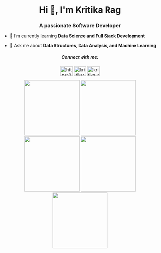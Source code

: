 <h1 align="center">Hi 👋, I'm Kritika Rag</h1>
<h3 align="center">A passionate Software Developer</h3>

- 🌱 I’m currently learning **Data Science and Full Stack Development**

- 💬 Ask me about **Data Structures, Data Analysis, and Machine Learning**


<h5 align="center">Connect with me:</h5>
<p align="center">
<a href="https://linkedin.com/in/https://www.linkedin.com/mwlite/in/kritika-rag-ba4306214" target="blank"><img align="center" src="https://raw.githubusercontent.com/rahuldkjain/github-profile-readme-generator/master/src/images/icons/Social/linked-in-alt.svg" alt="https://www.linkedin.com/mwlite/in/kritika-rag-ba4306214" height="30" width="40" /></a>
<a href="https://kaggle.com/kritikarag" target="blank"><img align="center" src="https://raw.githubusercontent.com/rahuldkjain/github-profile-readme-generator/master/src/images/icons/Social/kaggle.svg" alt="kritikarag" height="30" width="40" /></a>
<a href="https://www.leetcode.com/kritika_rag" target="blank"><img align="center" src="https://raw.githubusercontent.com/rahuldkjain/github-profile-readme-generator/master/src/images/icons/Social/leet-code.svg" alt="kritika_rag" height="30" width="40" /></a>
</p>

<div align="center">
<img height="180em" src="https://github-profile-summary-cards.vercel.app/api/cards/profile-details?username=kritikarag&theme=github_dark" />
<img height="180em" src="https://github-profile-summary-cards.vercel.app/api/cards/repos-per-language?username=kritikarag&theme=github_dark"  />
<img height="180em" src="https://github-profile-summary-cards.vercel.app/api/cards/most-commit-language?username=kritikarag&theme=github_dark"  />
<img height="180em" src="https://github-profile-summary-cards.vercel.app/api/cards/stats?username=kritikarag&theme=github_dark"/>
<img height="180em" src="https://github-profile-summary-cards.vercel.app/api/cards/productive-time?username=kritikarag&theme=github_dark" />
</div>
